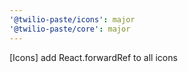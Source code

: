```yaml
---
'@twilio-paste/icons': major
'@twilio-paste/core': major
---
```


[Icons] add React.forwardRef to all icons
